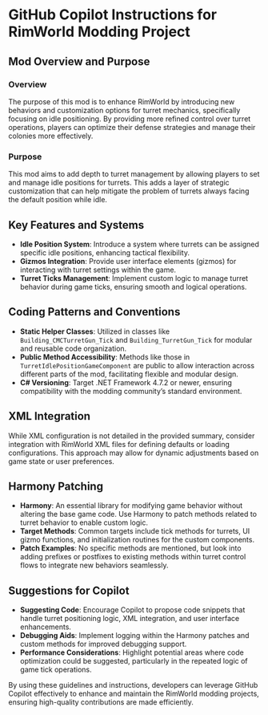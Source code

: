 # GitHub Copilot Instructions for RimWorld Modding Project

## Mod Overview and Purpose

### Overview
The purpose of this mod is to enhance RimWorld by introducing new behaviors and customization options for turret mechanics, specifically focusing on idle positioning. By providing more refined control over turret operations, players can optimize their defense strategies and manage their colonies more effectively. 

### Purpose
This mod aims to add depth to turret management by allowing players to set and manage idle positions for turrets. This adds a layer of strategic customization that can help mitigate the problem of turrets always facing the default position while idle.

## Key Features and Systems

- **Idle Position System**: Introduce a system where turrets can be assigned specific idle positions, enhancing tactical flexibility.
- **Gizmos Integration**: Provide user interface elements (gizmos) for interacting with turret settings within the game.
- **Turret Ticks Management**: Implement custom logic to manage turret behavior during game ticks, ensuring smooth and logical operations.

## Coding Patterns and Conventions

- **Static Helper Classes**: Utilized in classes like `Building_CMCTurretGun_Tick` and `Building_TurretGun_Tick` for modular and reusable code organization.
- **Public Method Accessibility**: Methods like those in `TurretIdlePositionGameComponent` are public to allow interaction across different parts of the mod, facilitating flexible and modular design.
- **C# Versioning**: Target .NET Framework 4.7.2 or newer, ensuring compatibility with the modding community’s standard environment.

## XML Integration

While XML configuration is not detailed in the provided summary, consider integration with RimWorld XML files for defining defaults or loading configurations. This approach may allow for dynamic adjustments based on game state or user preferences.

## Harmony Patching

- **Harmony**: An essential library for modifying game behavior without altering the base game code. Use Harmony to patch methods related to turret behavior to enable custom logic.
- **Target Methods**: Common targets include tick methods for turrets, UI gizmo functions, and initialization routines for the custom components.
- **Patch Examples**: No specific methods are mentioned, but look into adding prefixes or postfixes to existing methods within turret control flows to integrate new behaviors seamlessly.

## Suggestions for Copilot

- **Suggesting Code**: Encourage Copilot to propose code snippets that handle turret positioning logic, XML integration, and user interface enhancements.
- **Debugging Aids**: Implement logging within the Harmony patches and custom methods for improved debugging support.
- **Performance Considerations**: Highlight potential areas where code optimization could be suggested, particularly in the repeated logic of game tick operations.

By using these guidelines and instructions, developers can leverage GitHub Copilot effectively to enhance and maintain the RimWorld modding projects, ensuring high-quality contributions are made efficiently.
